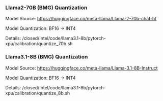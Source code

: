 ### Llama2-70B (BMG) Quantization
Model Source: https://huggingface.co/meta-llama/Llama-2-70b-chat-hf

Model Quantization: BF16 -> INT4

Details: /closed/Intel/code/llama3.1-8b/pytorch-xpu/calibration/quantize_70b.sh

### Llama3.1-8B (BMG) Quantization
Model Source: https://huggingface.co/meta-llama/Llama-3.1-8B-Instruct

Model Quantization: BF16 -> INT4

Details: /closed/Intel/code/llama3.1-8b/pytorch-xpu/calibration/quantize_8b.sh
